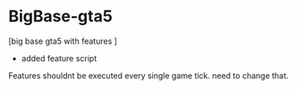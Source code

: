 # BigBase-gta5
[big base gta5 with features ]
- added feature script


Features shouldnt be executed every single game tick. need to change that.
